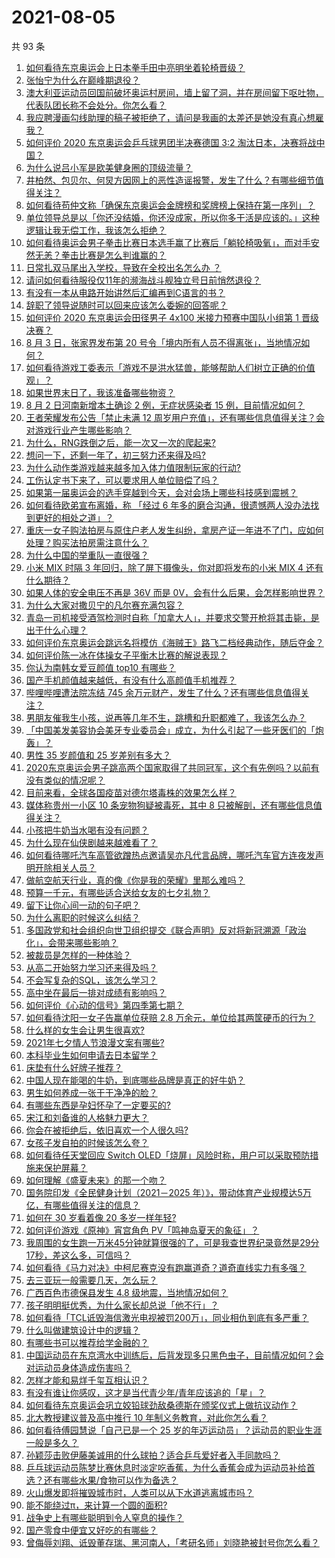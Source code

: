 # 2021-08-05

共 93 条

<!-- BEGIN -->
<!-- 最后更新时间 Thu Aug 05 2021 11:02:03 GMT+0800 (China Standard Time) -->

1. [如何看待东京奥运会上日本拳手田中亮明坐着轮椅晋级？](https://www.zhihu.com/question/477227909)
1. [张怡宁为什么在巅峰期退役？](https://www.zhihu.com/question/31537950)
1. [澳大利亚运动员回国前破坏奥运村房间，墙上留了洞，并在房间留下呕吐物，代表队团长称不会处分。你怎么看？](https://www.zhihu.com/question/477189351)
1. [我应聘漫画勾线助理的稿子被拒绝了，请问是我画的太差还是她没有真心想雇我？](https://www.zhihu.com/question/371871512)
1. [如何评价 2020 东京奥运会乒乓球男团半决赛德国 3:2
   淘汰日本，决赛将战中国？](https://www.zhihu.com/question/477294276)
1. [为什么说吕小军是欧美健身圈的顶级流量？](https://www.zhihu.com/question/476674229)
1. [井柏然、包贝尔、何炅方因网上的恶性造谣报警，发生了什么？有哪些细节值得关注？](https://www.zhihu.com/question/477113254)
1. [如何看待苟仲文称「确保东京奥运会金牌榜和奖牌榜上保持在第一序列」？](https://www.zhihu.com/question/472315838)
1. [单位领导总是以「你还没结婚，你还没成家，所以你多干活是应该的。」这种逻辑让我无偿工作，我该怎么拒绝？](https://www.zhihu.com/question/476431367)
1. [如何看待奥运会男子拳击比赛日本选手赢了比赛后「躺轮椅吸氧」，而对手安然无恙？拳击比赛是怎么判谁赢的？](https://www.zhihu.com/question/477217875)
1. [日常扎双马尾出入学校，导致在全校出名怎么办 ？](https://www.zhihu.com/question/296691549)
1. [请问如何看待服役仅11年的濒海战斗舰独立号日前悄然退役？](https://www.zhihu.com/question/476961523)
1. [有没有一本从电路开始讲然后汇编再到C语言的书？](https://www.zhihu.com/question/469693594)
1. [辞职了领导说随时可以回来应该怎么委婉的回答呢？](https://www.zhihu.com/question/472247735)
1. [如何评价 2020 东京奥运会田径男子 4x100 米接力预赛中国队小组第 1
   晋级决赛？](https://www.zhihu.com/question/477409858)
1. [8 月 3 日，张家界发布第 20
   号令「境内所有人员不得离张」，当地情况如何？](https://www.zhihu.com/question/476962947)
1. [如何看待游戏工委表示「游戏不是洪水猛兽，能够帮助人们树立正确的价值观」？](https://www.zhihu.com/question/477252691)
1. [如果世界末日了，我该准备哪些物资？](https://www.zhihu.com/question/367891519)
1. [8 月 2 日河南新增本土确诊 2 例，无症状感染者 15
   例，目前情况如何？](https://www.zhihu.com/question/476883171)
1. [王者荣耀发布公告「禁止未满 12
   周岁用户充值」，还有哪些信息值得关注？会对游戏行业产生哪些影响？](https://www.zhihu.com/question/477173752)
1. [为什么，RNG跌倒之后，能一次又一次的爬起来?](https://www.zhihu.com/question/476079684)
1. [想问一下，还剩一年了，初三努力还来得及吗?](https://www.zhihu.com/question/477290523)
1. [为什么动作类游戏越来越多加入体力值限制玩家的行动?](https://www.zhihu.com/question/476871052)
1. [工伤认定书下来了，可以要求用人单位赔偿了吗？](https://www.zhihu.com/question/442822724)
1. [如果第一届奥运会的选手穿越到今天，会对会场上哪些科技感到震撼？](https://www.zhihu.com/question/473879903)
1. [如何看待欧弟宣布离婚，称 「经过 6
   年多的磨合沟通，很遗憾两人没办法找到更好的相处之道」？](https://www.zhihu.com/question/477133411)
1. [重庆一女子购法拍房与原住户老人发生纠纷，拿房产证一年进不了门，应如何处理？购买法拍房需注意什么？](https://www.zhihu.com/question/476747565)
1. [为什么中国的举重队一直很强？](https://www.zhihu.com/question/354683840)
1. [小米 MIX 时隔 3 年回归，除了屏下摄像头，你对即将发布的小米 MIX 4
   还有什么期待？](https://www.zhihu.com/question/477176593)
1. [如果人体的安全电压不再是 36V 而是
   0V，会有什么后果，会怎样影响世界？](https://www.zhihu.com/question/476214691)
1. [为什么大家对撒贝宁的凡尔赛充满包容？](https://www.zhihu.com/question/469878986)
1. [青岛一司机接受酒驾检测时自称「加拿大人」，并要求交警开枪将其击毙，是出于什么心理？](https://www.zhihu.com/question/476648235)
1. [如何评价东京奥运会跳远名将模仿《海贼王》路飞二档经典动作，随后夺金？](https://www.zhihu.com/question/477025522)
1. [如何评价陈一冰在体操女子平衡木比赛的解说表现？](https://www.zhihu.com/question/477044006)
1. [你认为南韩女爱豆颜值 top10 有哪些？](https://www.zhihu.com/question/476082553)
1. [国产手机颜值越来越低，有没有什么高颜值手机推荐？](https://www.zhihu.com/question/466708376)
1. [哔哩哔哩遭法院冻结 745
   余万元财产，发生了什么？还有哪些信息值得关注？](https://www.zhihu.com/question/477041153)
1. [男朋友催我生小孩，说再等几年不生，跳槽和升职都难了，我该怎么办？](https://www.zhihu.com/question/476202688)
1. [「中国美发美容协会美牙专业委员会」成立，为什么引起了一些牙医们的「炮轰」？](https://www.zhihu.com/question/476880464)
1. [男性 35 岁颜值和 25 岁差别有多大？](https://www.zhihu.com/question/475217078)
1. [2020东京奥运会男子跳高两个国家取得了共同冠军，这个有先例吗？以前有没有类似的情况呢？](https://www.zhihu.com/question/476561022)
1. [目前来看，全球各国疫苗对德尔塔毒株的效果怎么样？](https://www.zhihu.com/question/475979669)
1. [媒体称贵州一小区 10 条宠物狗疑被毒死，其中 8
   只被解剖，还有哪些信息值得关注？](https://www.zhihu.com/question/477031349)
1. [小孩把牛奶当水喝有没有问题？](https://www.zhihu.com/question/471550032)
1. [为什么现在仙侠剧越来越难看了？](https://www.zhihu.com/question/293435097)
1. [如何看待哪吒汽车高管欲蹭热点邀请吴亦凡代言品牌，哪吒汽车官方连夜发声明开除相关人员？](https://www.zhihu.com/question/477140368)
1. [做航空航天行业，真的像《你是我的荣耀》里那么难吗？](https://www.zhihu.com/question/476075671)
1. [预算一千元，有哪些适合送给女友的七夕礼物？](https://www.zhihu.com/question/475065998)
1. [留下让你心间一动的句子吧？](https://www.zhihu.com/question/473852771)
1. [为什么离职的时候这么纠结？](https://www.zhihu.com/question/469478530)
1. [多国政党和社会组织向世卫组织提交《联合声明》反对将新冠溯源「政治化」，会带来哪些影响？](https://www.zhihu.com/question/476961654)
1. [被裁员是怎样的一种体验？](https://www.zhihu.com/question/27843346)
1. [从高二开始努力学习还来得及吗？](https://www.zhihu.com/question/476171049)
1. [不会写复杂的SQL，该怎么学习？](https://www.zhihu.com/question/327369469)
1. [高中坐在最后一排对成绩有影响吗？](https://www.zhihu.com/question/473310764)
1. [如何评价《心动的信号》第四季第七期？](https://www.zhihu.com/question/477309064)
1. [如何看待沈阳一女子告赢单位获赔 2.8
   万余元，单位给其两筐硬币的行为？](https://www.zhihu.com/question/476771123)
1. [什么样的女生会让男生很喜欢?](https://www.zhihu.com/question/375563536)
1. [2021年七夕情人节浪漫文案有哪些?](https://www.zhihu.com/question/474128521)
1. [本科毕业生如何申请去日本留学？](https://www.zhihu.com/question/28912292)
1. [床垫有什么好牌子推荐？](https://www.zhihu.com/question/23048312)
1. [中国人现在能喝的牛奶，到底哪些品牌是真正的好牛奶？](https://www.zhihu.com/question/406534691)
1. [男生如何养成一张干干净净的脸？](https://www.zhihu.com/question/277842192)
1. [有哪些东西是孕妇怀孕了一定要买的?](https://www.zhihu.com/question/357781178)
1. [宋江和刘备谁的人格魅力更大？](https://www.zhihu.com/question/350631177)
1. [你会在被拒绝后，依旧喜欢一个人很久吗?](https://www.zhihu.com/question/475846348)
1. [女孩子发自拍的时候该怎么夸？](https://www.zhihu.com/question/355886047)
1. [如何看待任天堂回应 Switch
   OLED「烧屏」风险时称，用户可以采取预防措施来保护屏幕？](https://www.zhihu.com/question/476925105)
1. [如何理解《盛夏未来》的那一个吻？](https://www.zhihu.com/question/476308636)
1. [国务院印发《全民健身计划（2021－2025
   年）》，带动体育产业规模达5万亿，有哪些值得关注的信息？](https://www.zhihu.com/question/477033835)
1. [如何在 30 岁看着像 20 多岁一样年轻?](https://www.zhihu.com/question/474947388)
1. [如何评价游戏《原神》宵宫角色 PV「鸣神岛夏天的象征」？](https://www.zhihu.com/question/477193997)
1. [我周围的女生跑一万米45分钟就算很强的了，可是我查世界纪录竟然是29分17秒，差这么多，可信吗？](https://www.zhihu.com/question/417790289)
1. [如何看待《马力对决》中柯尼赛克没有跑赢道奇？道奇直线实力有多强？](https://www.zhihu.com/question/477091654)
1. [去三亚玩一般需要几天，怎么玩？](https://www.zhihu.com/question/289695830)
1. [广西百色市德保县发生 4.8 级地震，当地情况如何？](https://www.zhihu.com/question/477303334)
1. [孩子明明挺优秀，为什么家长却总说「他不行」？](https://www.zhihu.com/question/476802287)
1. [如何看待「TCL诋毁海信激光电视被罚200万」，同业相仇到底有多严重？](https://www.zhihu.com/question/476977437)
1. [什么叫做建筑设计中的逻辑？](https://www.zhihu.com/question/316826671)
1. [有哪些书可以推荐给学金融的？](https://www.zhihu.com/question/27187493)
1. [中国运动员在东京湾水中训练后，后背发现多只黑色虫子，目前情况如何？会对运动员身体造成伤害吗？](https://www.zhihu.com/question/477026844)
1. [怎样才能和易烊千玺互相认识？](https://www.zhihu.com/question/417696782)
1. [有没有谁让你感叹，这才是当代青少年/青年应该追的「星」？](https://www.zhihu.com/question/476829239)
1. [如何看待东京奥运会巩立姣铅球劲敌桑德斯在颁奖仪式上做抗议动作？](https://www.zhihu.com/question/476881105)
1. [北大教授建议普及高中推行 10 年制义务教育，对此你怎么看？](https://www.zhihu.com/question/477151185)
1. [如何看待傅园慧说「自己已是一个 25
   岁的年迈运动员」？运动员的职业生涯一般是多久？](https://www.zhihu.com/question/475951069)
1. [孙颖莎击败伊藤美诚用的什么球拍？适合乒乓爱好者入手同款吗？](https://www.zhihu.com/question/475782477)
1. [乒乓球运动员陈梦比赛休息时淡定吃香蕉，为什么香蕉会成为运动员补给首选？还有哪些水果/食物可以作为备选？](https://www.zhihu.com/question/476012120)
1. [火山爆发即将摧毁城市时，人类可以从下水道逃离城市吗？](https://www.zhihu.com/question/476153192)
1. [能不能绕过π，来计算一个圆的面积?](https://www.zhihu.com/question/475969249)
1. [战争史上有哪些聪明到令人窒息的操作？](https://www.zhihu.com/question/263485987)
1. [国产零食中便宜又好吃的有哪些？](https://www.zhihu.com/question/54935877)
1. [曾侮辱刘翔、诋毁董存瑞、黑河南人，「考研名师」刘晓艳被封号你怎么看？](https://www.zhihu.com/question/477039231)

<!-- END -->
